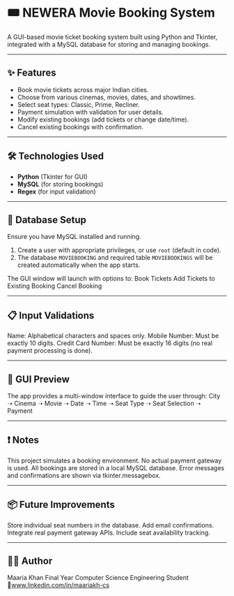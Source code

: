 # 🎟️ NEWERA Movie Booking System

A GUI-based movie ticket booking system built using Python and Tkinter, integrated with a MySQL database for storing and managing bookings.

---

## ✨ Features
* Book movie tickets across major Indian cities.
* Choose from various cinemas, movies, dates, and showtimes.
* Select seat types: Classic, Prime, Recliner.
* Payment simulation with validation for user details.
* Modify existing bookings (add tickets or change date/time).
* Cancel existing bookings with confirmation.

---

## 🛠️ Technologies Used
* **Python** (Tkinter for GUI)
* **MySQL** (for storing bookings)
* **Regex** (for input validation)

---

## 💾 Database Setup
Ensure you have MySQL installed and running.
1. Create a user with appropriate privileges, or use `root` (default in code).
2. The database `MOVIEBOOKING` and required table `MOVIEBOOKINGS` will be created automatically when the app starts.

The GUI window will launch with options to:
Book Tickets
Add Tickets to Existing Booking
Cancel Booking

---

## 📋 Input Validations
Name: Alphabetical characters and spaces only.
Mobile Number: Must be exactly 10 digits.
Credit Card Number: Must be exactly 16 digits (no real payment processing is done).

---

## 📸 GUI Preview
The app provides a multi-window interface to guide the user through:
City ➝ Cinema ➝ Movie ➝ Date ➝ Time ➝ Seat Type ➝ Seat Selection ➝ Payment

---

## ❗ Notes
This project simulates a booking environment. No actual payment gateway is used.
All bookings are stored in a local MySQL database.
Error messages and confirmations are shown via tkinter.messagebox.

---

## 📦 Future Improvements
Store individual seat numbers in the database.
Add email confirmations.
Integrate real payment gateway APIs.
Include seat availability tracking.

---

## 🙋‍♀️ Author
Maaria Khan
Final Year Computer Science Engineering Student
🔗www.linkedin.com/in/maariakh-cs



